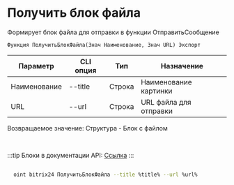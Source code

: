 ﻿---
sidebar_position: 9
---

# Получить блок файла
 Формирует блок файла для отправки в функции ОтправитьСообщение



`Функция ПолучитьБлокФайла(Знач Наименование, Знач URL) Экспорт`

  | Параметр | CLI опция | Тип | Назначение |
  |-|-|-|-|
  | Наименование | --title | Строка | Наименование картинки |
  | URL | --url | Строка | URL файла для отправки |

  
  Возвращаемое значение:   Структура - Блок с файлом

<br/>

:::tip
Блоки в документации API: [Ссылка](https://dev.1c-bitrix.ru/learning/course/?COURSE_ID=93&CHAPTER_ID=07867)
:::
<br/>


	


```sh title="Пример команды CLI"
    
  oint bitrix24 ПолучитьБлокФайла --title %title% --url %url%

```


